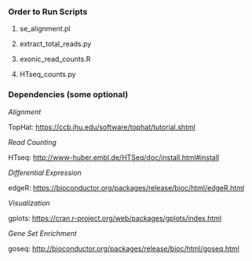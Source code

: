 ### Order to Run Scripts ###

1) se_alignment.pl

2) extract_total_reads.py

3) exonic_read_counts.R

4) HTseq_counts.py

### Dependencies (some optional) ###

*Alignment*

TopHat: https://ccb.jhu.edu/software/tophat/tutorial.shtml

*Read Counting*

HTseq: http://www-huber.embl.de/HTSeq/doc/install.html#install

*Differential Expression*

edgeR: https://bioconductor.org/packages/release/bioc/html/edgeR.html

*Visualization*

gplots: https://cran.r-project.org/web/packages/gplots/index.html

*Gene Set Enrichment*

goseq: http://bioconductor.org/packages/release/bioc/html/goseq.html
